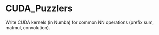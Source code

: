 # CUDA_Puzzlers
Write CUDA kernels (in Numba) for common NN operations (prefix sum, matmul, convolution).
